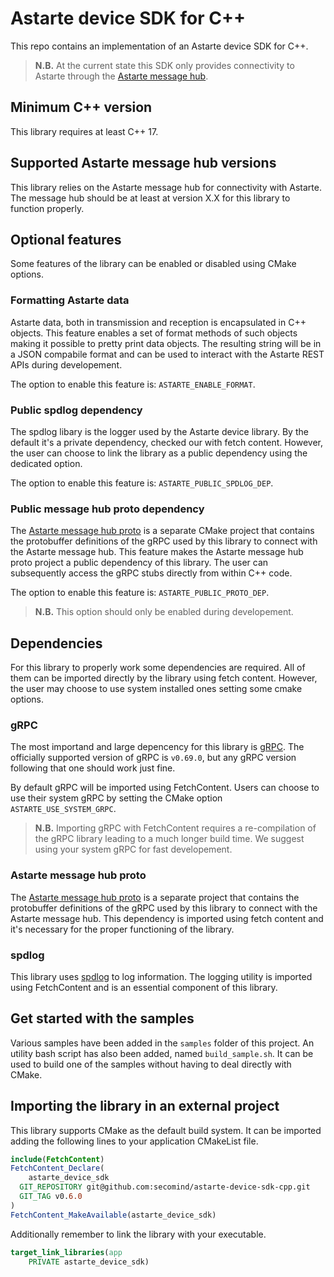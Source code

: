<!--
Copyright 2025 SECO Mind Srl

SPDX-License-Identifier: Apache-2.0
-->

# Astarte device SDK for C++

This repo contains an implementation of an Astarte device SDK for C++.

> **N.B.** At the current state this SDK only provides connectivity to Astarte through the
[Astarte message hub](https://github.com/astarte-platform/astarte-message-hub).

## Minimum C++ version

This library requires at least C++ 17.

## Supported Astarte message hub versions

This library relies on the Astarte message hub for connectivity with Astarte.
The message hub should be at least at version X.X for this library to function properly.

## Optional features

Some features of the library can be enabled or disabled using CMake options.

### Formatting Astarte data

Astarte data, both in transmission and reception is encapsulated in C++ objects.
This feature enables a set of format methods of such objects making it possible to pretty print
data objects. The resulting string will be in a JSON compabile format and can be used to
interact with the Astarte REST APIs during developement.

The option to enable this feature is: `ASTARTE_ENABLE_FORMAT`.

### Public spdlog dependency

The spdlog libary is the logger used by the Astarte device library.
By the default it's a private dependency, checked our with fetch content. However, the user can
choose to link the library as a public dependency using the dedicated option.

The option to enable this feature is: `ASTARTE_PUBLIC_SPDLOG_DEP`.

### Public message hub proto dependency

The [Astarte message hub proto](https://github.com/astarte-platform/astarte-message-hub-proto) is a
separate CMake project that contains the protobuffer definitions of the gRPC used by this library
to connect with the Astarte message hub.
This feature makes the Astarte message hub proto project a public dependency of this library.
The user can subsequently access the gRPC stubs directly from within C++ code.

The option to enable this feature is: `ASTARTE_PUBLIC_PROTO_DEP`.

> **N.B.** This option should only be enabled during developement.

## Dependencies

For this library to properly work some dependencies are required. All of them can be imported
directly by the library using fetch content.
However, the user may choose to use system installed ones setting some cmake options.

### gRPC

The most importand and large depencency for this library is [gRPC](https://github.com/grpc/grpc).
The officially supported version of gRPC is `v0.69.0`, but any gRPC version following that one
should work just fine.

By default gRPC will be imported using FetchContent. Users can choose to use their system gRPC
by setting the CMake option `ASTARTE_USE_SYSTEM_GRPC`.

> **N.B.** Importing gRPC with FetchContent requires a re-compilation of the gRPC library
leading to a much longer build time.
> We suggest using your system gRPC for fast developement.

### Astarte message hub proto

The [Astarte message hub proto](https://github.com/astarte-platform/astarte-message-hub-proto) is
a separate project that contains the protobuffer definitions of the gRPC used by this library
to connect with the Astarte message hub.
This dependency is imported using fetch content and it's necessary for the proper functioning of
the library.

### spdlog

This library uses [spdlog](https://github.com/gabime/spdlog) to log information.
The logging utility is imported using FetchContent and is an essential component of this library.

## Get started with the samples

Various samples have been added in the `samples` folder of this project.
An utility bash script has also been added, named `build_sample.sh`. It can be used to build one of
the samples without having to deal directly with CMake.

## Importing the library in an external project

This library supports CMake as the default build system.
It can be imported adding the following lines to your application CMakeList file.

```CMake
include(FetchContent)
FetchContent_Declare(
    astarte_device_sdk
  GIT_REPOSITORY git@github.com:secomind/astarte-device-sdk-cpp.git
  GIT_TAG v0.6.0
)
FetchContent_MakeAvailable(astarte_device_sdk)
```

Additionally remember to link the library with your executable.
```CMake
target_link_libraries(app
    PRIVATE astarte_device_sdk)
```

